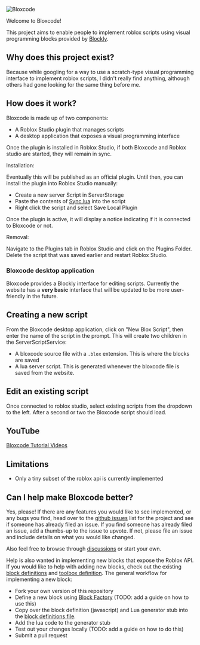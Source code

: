 ![Bloxcode](./bloxcode-logo-inverted.png)

Welcome to Bloxcode!

This project aims to enable people to implement roblox scripts using
visual programming blocks provided by [Blockly](https://developers.google.com/blockly).

## Why does this project exist?

Because while googling for a way to use a scratch-type visual programming interface to
implement roblox scripts, I didn't really find anything, although others had gone looking
for the same thing before me.

## How does it work?
Bloxcode is made up of two components:

* A Roblox Studio plugin that manages scripts
* A desktop application that exposes a visual programming interface

Once the plugin is installed in Roblox Studio, if both Bloxcode and
Roblox studio are started, they will remain in sync.

Installation:

Eventually this will be published as an official plugin. Until then, you can install
the plugin into Roblox Studio manually:

* Create a new server Script in ServerStorage
* Paste the contents of [Sync.lua](./Sync.lua) into the script
* Right click the script and select Save Local Plugin

Once the plugin is active, it will display a notice indicating if
it is connected to Bloxcode or not.

Removal:

Navigate to the Plugins tab in Roblox Studio and click on the Plugins Folder. Delete the
script that was saved earlier and restart Roblox Studio.


### Bloxcode desktop application

Bloxcode provides a Blockly interface
for editing scripts. Currently the website has a **very basic** interface that will be
updated to be more user-friendly in the future.

## Creating a new script

From the Bloxcode desktop application, click on "New Blox Script", then
enter the name of the script in the prompt. This will create two children in the ServerScriptService:
* A bloxcode source file with a `.blox` extension. This is where the blocks are saved
* A lua server script. This is generated whenever the bloxcode file is saved from the website.

## Edit an existing script

Once connected to roblox studio, select existing scripts from the dropdown to the left.
After a second or two the Bloxcode script should load.

## YouTube

[Bloxcode Tutorial Videos](https://www.youtube.com/playlist?list=PLaxb5VT_ctnHpWGIu3r1sRnmA8WzjT-Ei)

## Limitations

* Only a tiny subset of the roblox api is currently implemented

## Can I help make Bloxcode better?

Yes, please! If there are any features you would like to see implemented, or any bugs you
find, head over to the [github issues](https://github.com/wolfgangmeyers/bloxcode/issues) list for the project and see if someone has already filed an issue. If you find someone
has already filed an issue, add a thumbs-up to the issue to upvote. If not, please file
an issue and include details on what you would like changed.

Also feel free to browse through [discussions](https://github.com/wolfgangmeyers/bloxcode/discussions) or start your own.

Help is also wanted in implementing new blocks that expose the Roblox API. If you would
like to help with adding new blocks, check out the existing [block definitions](./docs/blocks.js) and [toolbox definition](./docs/index.html). The general workflow for
implementing a new block:

* Fork your own version of this repository
* Define a new block using [Block Factory](https://blockly-demo.appspot.com/static/demos/blockfactory/index.html) (TODO: add a guide on how to use this)
* Copy over the block definition (javascript) and Lua generator stub into the [block definitions file](./docs/blocks.js).
* Add the lua code to the generator stub
* Test out your changes locally (TODO: add a guide on how to do this)
* Submit a pull request



